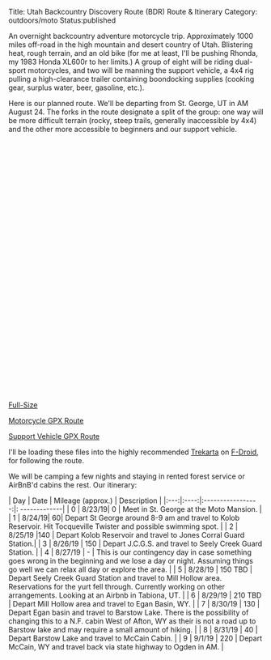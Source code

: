 Title: Utah Backcountry Discovery Route (BDR) Route & Itinerary
Category: outdoors/moto
Status:published

An overnight backcountry adventure motorcycle trip. Approximately 1000 miles off-road in the high mountain and desert country of Utah. Blistering heat, rough terrain, and an old bike (for me at least, I'll be pushing Rhonda, my 1983 Honda XL600r to her limits.) A group of eight will be riding dual-sport motorcycles, and two will be manning the support vehicle, a 4x4 rig pulling a high-clearance trailer containing boondocking supplies (cooking gear, surplus water, beer, gasoline, etc.).

Here is our planned route. We'll be departing from St. George, UT in AM August 24. The forks in the route designate a split of the group: one way will be more difficult terrain (rocky, steep trails, generally inaccessible by 4x4) and the other more accessible to beginners and our support vehicle. 

<div style="height: 500px;" id="map"></div>
<script>embedGpxMap("map", "/assets/files/utah-bdr-route.gpx")</script>

[Full-Size]({static}/assets/pages/gpx-map.html?file=utah-bdr-route.gpx)


[Motorcycle GPX Route]({static}/assets/files/utah-bdr-route.gpx)

[Support Vehicle GPX Route]({static}/assets/files/utah-bdr-route-support.gpx)

I'll be loading these files into the highly recommended [Trekarta](https://f-droid.org/en/packages/mobi.maptrek/) on [F-Droid](https://f-droid.org), for following the route.

We will be camping a few nights and staying in rented forest service or AirBnB'd cabins the rest. Our itinerary:

| Day | Date | Mileage (approx.) | Description | 
|:---:|:----:|:-----------------:|: -------------|
| 0 | 8/23/19| 0 |  Meet in St. George at the Moto Mansion. |
| 1 | 8/24/19| 60|  Depart St George around 8-9 am and travel to Kolob Reservoir. Hit Tocqueville Twister and possible swimming spot. |
| 2 | 8/25/19 |140 | Depart Kolob Reservoir and travel to Jones Corral Guard Station.|
| 3 | 8/26/19 | 150 | Depart J.C.G.S. and travel to Seely Creek Guard Station. |
| 4 | 8/27/19 | - | This is our contingency day in case something goes wrong in the beginning and we lose a day or night. Assuming things go well we can relax all day or explore the area. |
| 5 | 8/28/19 | 150 TBD | Depart Seely Creek Guard Station and travel to Mill Hollow area. Reservations for the yurt fell through. Currently working on other arrangements. Looking at an Airbnb in Tabiona, UT. |
| 6 | 8/29/19 | 210 TBD | Depart Mill Hollow area and travel to Egan Basin, WY. |
| 7 | 8/30/19 | 130 | Depart Egan basin and travel to Barstow Lake. There is the possibility of changing this to a N.F. cabin West of Afton, WY as their is not a road up to Barstow lake and may require a small amount of hiking. |
| 8 | 8/31/19 | 40 | Depart Barstow Lake and travel to McCain Cabin. |
| 9 | 9/1/19 | 220 | Depart McCain, WY and travel back via state highway to Ogden in AM. |


